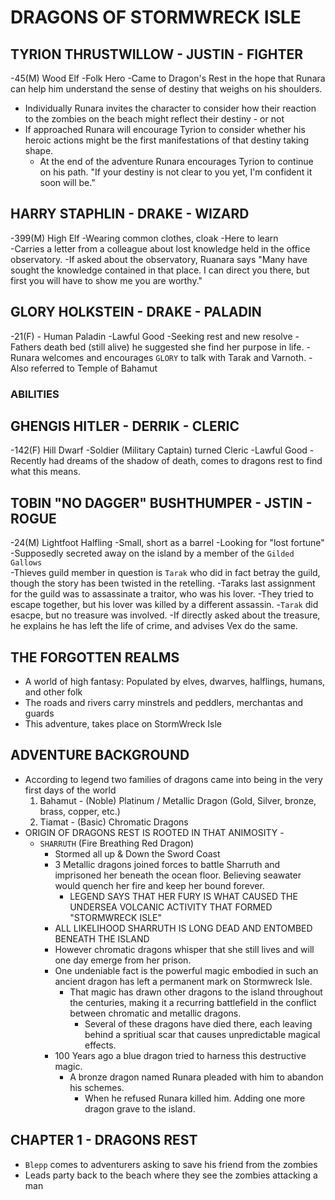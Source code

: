 # DRAGONS OF STORMWRECK ISLE
## TYRION THRUSTWILLOW - JUSTIN - FIGHTER
-45(M) Wood Elf 
-Folk Hero
  -Came to Dragon's Rest in the hope that Runara can help him understand the sense of destiny that weighs on his shoulders.
  - Individually Runara invites the character to consider how their reaction to the zombies on the beach might reflect their destiny - or not
  - If approached Runara will encourage Tyrion to consider whether his heroic actions might be the first manifestations of that destiny taking shape.
    - At the end of the adventure Runara encourages Tyrion to continue on his path. "If your destiny is not clear to you yet, I'm confident it soon will be."
## HARRY STAPHLIN - DRAKE - WIZARD
  -399(M) High Elf 
  -Wearing common clothes, cloak
  -Here to learn  
    -Carries a letter from a colleague about lost knowledge held in the office observatory. 
      -If asked about the observatory, Ruanara says "Many have sought the knowledge contained in that place. I can direct you there, but first you will have to show me you are worthy."
## GLORY HOLKSTEIN - DRAKE - PALADIN
  -21(F) - Human Paladin
  -Lawful Good
  -Seeking rest and new resolve
    -Fathers death bed (still alive) he suggested she find her purpose in life.
      -Runara welcomes and encourages `GLORY` to talk with Tarak and Varnoth.
        -Also referred to Temple of Bahamut
  ### ABILITIES
## GHENGIS HITLER - DERRIK - CLERIC
  -142(F) Hill Dwarf 
  -Soldier (Military Captain) turned Cleric
  -Lawful Good
  -Recently had dreams of the shadow of death, comes to dragons rest to find what this means.
## TOBIN "NO DAGGER" BUSHTHUMPER - JSTIN - ROGUE
  -24(M) Lightfoot Halfling
  -Small, short as a barrel
  -Looking for "lost fortune"
    -Supposedly secreted away on the island by a member of the `Gilded Gallows`  
      -Thieves guild member in question is `Tarak` who did in fact betray the guild, though the story has been twisted in the retelling.
        -Taraks last assignment for the guild was to assassinate a traitor, who was his lover. 
        -They tried to escape together, but his lover was killed by a different assassin. 
        -`Tarak` did esacpe, but no treasure was involved.
        -If directly asked about the treasure, he explains he has left the life of crime, and advises Vex do the same. 
## THE FORGOTTEN REALMS
  - A world of high fantasy: Populated by elves, dwarves, halflings, humans, and other folk
  - The roads and rivers carry minstrels and peddlers, merchantas and guards
  - This adventure, takes place on StormWreck Isle
## ADVENTURE BACKGROUND
  - According to legend two families of dragons came into being in the very first days of the world
      1. Bahamut - (Noble) Platinum / Metallic Dragon (Gold, Silver, bronze, brass, copper, etc.)
      2. Tiamat - (Basic) Chromatic Dragons 
  - ORIGIN OF DRAGONS REST IS ROOTED IN THAT ANIMOSITY - 
     - `SHARRUTH` (Fire Breathing Red Dragon)
       - Stormed all up & Down the Sword Coast
       - 3 Metallic dragons joined forces to battle Sharruth and imprisoned her beneath the ocean floor. Believing seawater would quench her fire and keep her bound forever.
         - LEGEND SAYS THAT HER FURY IS WHAT CAUSED THE UNDERSEA VOLCANIC ACTIVITY THAT FORMED "STORMWRECK ISLE"
       - ALL LIKELIHOOD SHARRUTH IS LONG DEAD AND ENTOMBED BENEATH THE ISLAND
       - However chromatic dragons whisper that she still lives and will one day emerge from her prison.
       - One undeniable fact is the powerful magic embodied in such an ancient dragon has left a permanent mark on Stormwreck Isle.
         - That magic has drawn other dragons to the island throughout the centuries, making it a recurring battlefield in the conflict between chromatic and metallic dragons. 
           - Several of these dragons have died there, each leaving behind a spritiual scar that causes unpredictable magical effects.
       - 100 Years ago a blue dragon tried to harness this destructive magic. 
         - A bronze dragon named Runara pleaded with him to abandon his schemes. 
           - When he refused Runara killed him. Adding one more dragon grave to the island. 
## CHAPTER 1 - DRAGONS REST
  - `Blepp` comes to adventurers asking to save his friend from the zombies
  - Leads party back to the beach where they see the zombies attacking a man